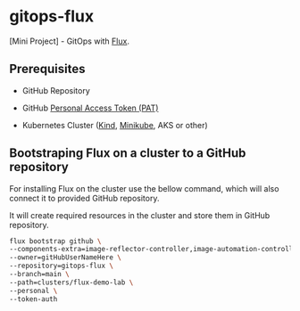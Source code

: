 # gitops-flux

[Mini Project] - GitOps with [Flux](https://fluxcd.io/flux/).

## Prerequisites

* GitHub Repository

* GitHub [Personal Access Token (PAT)](https://github.com/settings/tokens)

* Kubernetes Cluster ([Kind](https://kind.sigs.k8s.io/), [Minikube](https://minikube.sigs.k8s.io/), AKS or other)

## Bootstraping Flux on a cluster to a GitHub repository

For installing Flux on the cluster use the bellow command, which will also connect it to provided GitHub repository.

It will create required resources in the cluster and store them in GitHub repository.

```bash
flux bootstrap github \
--components-extra=image-reflector-controller,image-automation-controller \
--owner=gitHubUserNameHere \
--repository=gitops-flux \
--branch=main \
--path=clusters/flux-demo-lab \
--personal \
--token-auth
```
